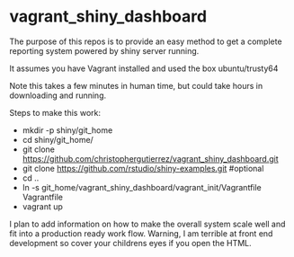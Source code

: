 # vagrant_shiny_dashboard
The purpose of this repos is to provide an easy method to get a complete reporting system powered by shiny server running.

It assumes you have Vagrant installed and used the box ubuntu/trusty64

Note this takes a few minutes in human time, but could take hours in downloading and running.

Steps to make this work:

- mkdir -p shiny/git_home
- cd shiny/git_home/
- git clone https://github.com/christophergutierrez/vagrant_shiny_dashboard.git
- git clone https://github.com/rstudio/shiny-examples.git #optional
- cd ..
- ln -s git_home/vagrant_shiny_dashboard/vagrant_init/Vagrantfile Vagrantfile
- vagrant up 

I plan to add information on how to make the overall system scale well and fit into a production ready work flow. Warning, I am terrible at front end development so cover your childrens eyes if you open the HTML.
